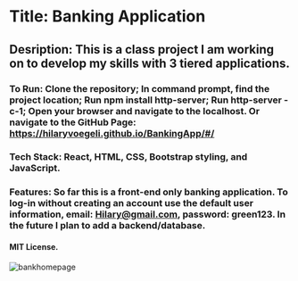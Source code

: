 # Title: Banking Application
## Desription: This is a class project I am working on to develop my skills with 3 tiered applications.
### To Run: Clone the repository; In command prompt, find the project location; Run npm install http-server; Run http-server -c-1; Open your browser and navigate to the localhost. Or navigate to the GitHub Page: https://hilaryvoegeli.github.io/BankingApp/#/ 
### Tech Stack: React, HTML, CSS, Bootstrap styling, and JavaScript. 
### Features: So far this is a front-end only banking application. To log-in without creating an account use the default user information, email: Hilary@gmail.com, password: green123. In the future I plan to add a backend/database.
#### MIT License. 
![bankhomepage](https://user-images.githubusercontent.com/94722702/179293057-637706c7-1ab2-4055-8aa8-4df8c7e33f79.PNG)
